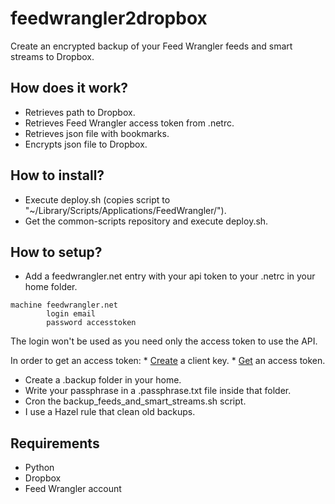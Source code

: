 feedwrangler2dropbox
====================

Create an encrypted backup of your Feed Wrangler feeds and smart streams to Dropbox.

## How does it work?

* Retrieves path to Dropbox.
* Retrieves Feed Wrangler access token from .netrc.
* Retrieves json file with bookmarks.
* Encrypts json file to Dropbox.

## How to install?

* Execute deploy.sh (copies script to "~/Library/Scripts/Applications/FeedWrangler/").
* Get the common-scripts repository and execute deploy.sh.

## How to setup?

* Add a feedwrangler.net entry with your api token to your .netrc in your home folder.
```
machine feedwrangler.net
        login email
        password accesstoken
```

The login won't be used as you need only the access token to use the API.

In order to get an access token:
    * [Create][0] a client key.
    * [Get][1] an access token.

* Create a .backup folder in your home.
* Write your passphrase in a .passphrase.txt file inside that folder.
* Cron the backup_feeds_and_smart_streams.sh script.
* I use a Hazel rule that clean old backups.

## Requirements

* Python
* Dropbox
* Feed Wrangler account

[0]: https://feedwrangler.net/developers/clients
[1]: https://feedwrangler.net/developers/users